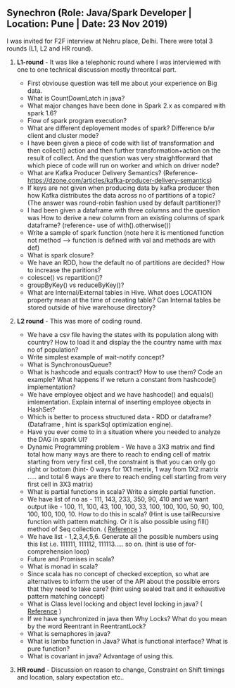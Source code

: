 ## Synechron (Role: Java/Spark Developer | Location: Pune | Date: 23 Nov 2019)
I was invited for F2F interview at Nehru place, Delhi. There were total 3 rounds (L1, L2 and HR round).
1. **L1-round** - It was like a telephonic round where I was interviewed with one to one technical discussion mostly threoritcal part.
   * First obviouse question was tell me about your experience on Big data.
   * What is CountDownLatch in java?
   * What major changes have been done in Spark 2.x as compared with spark 1.6?
   * Flow of spark program execution?
   * What are different deployement modes of spark? Difference b/w client and cluster mode?
   * I have been given a piece of code with list of transformation and then collect() action and then further transformation+action on the result of collect. And the question was very straightforward that which piece of code will run on worker and which on driver node?
   * What are Kafka Producer Delivery Semantics? (Reference- https://dzone.com/articles/kafka-producer-delivery-semantics)
   * If keys are not given when producing data by kafka producer then how Kafka distributes the data across no of partitions of a topic? (The answer was round-robin fashion used by default partitioner)?
   * I had been given a dataframe with three columns and the question was How to derive a new column from an existing columns of spark dataframe? (reference- use of with().otherwise())
   * Write a sample of spark function (note here it is mentioned function not method --> function is defined with val and methods are with def)
   * What is spark closure?
   * We have an RDD, how the default no of partitions are decided? How to increase the paritions?
   * colesce() vs repartition()?
   * groupByKey() vs reduceByKey()?
   * What are Internal/External tables in Hive. What does LOCATION property mean at the time of creating table? Can Internal tables be stored outside of hive warehouse directory?
   
 2. **L2 round** - This was more of coding round.
    * We have a csv file having the states with its population along with country? How to load it and display the the country name with max no of population?
    * Write simplest example of wait-notify concept?
    * What is SynchronousQueue?
    * What is hashcode and equals contract? How to use them? Code an example? What happens if we return a constant from hashcode() implementation?
    * We have employee object and we have hashcode() and equals() imlementation. Explain internal of inserting employee objects in HashSet?
    * Which is better to process structured data - RDD or dataframe? (Dataframe , hint is sparkSql optimization engine).
    * Have you ever come to in a situation where you needed to analyze the DAG in spark UI?
    * Dynamic Programming problem - We have a 3X3 matrix and find total how many ways are there to reach to ending cell of matrix starting from very first cell, the constraint is that you can only go right or bottom (hint- 0 ways for 1X1 metrix, 1 way from 1X2 matrix ..... and total 6 ways are there to reach ending cell starting from very first cell in 3X3 matrix)
    * What is partial functions in scala? Write a simple partial function.
    * We have list of no as - 111, 143, 233, 350, 90, 410 and we want output like - 100, 11, 100, 43, 100, 100, 33, 100, 100, 100, 50, 90, 100, 100, 100, 100, 10. How to do this in scala? (Hint is use tailRecursive function with pattern matching. Or it is also possible using fill() method of Seq collection. ( [Reference](https://github.com/thedevd/techBlog/blob/master/scalaexamples/src/main/scala/com/thedevd/scalaexamples/codingproblems/FractionOf100Problem.scala) )
    * We have list - 1,2,3,4,5,6. Generate all the possible numbers using this list i.e. 111111, 111112, 111113..... so on. (hint is use of for-comprehension loop)
    * Future and Promises in scala?
    * What is monad in scala?
    * Since scala has no concept of checked exception, so what are alternatives to inform the user of the API about the possible errors that they need to take care? (hint using sealed trait and it exhaustive pattern matching concept)
    * What is Class level locking and object level locking in java? ( [Reference](https://github.com/thedevd/techBlog/blob/master/javaexamples/src/main/java/com/thedevd/javaexamples/multithreading/ClassLevelLockVsObjectLevelLock.java) )
    * If we have synchronized in java then Why Locks? What do you mean by the word Reentrant in ReentrantLock?
    * What is semaphores in java?
    * What is lamba function in Java? What is functional interface? What is pure function?
    * What is covariant in java? Advantage of using this.
    
 3. **HR round** - Discussion on reason to change, Constraint on Shift timings and location, salary expectation etc..
